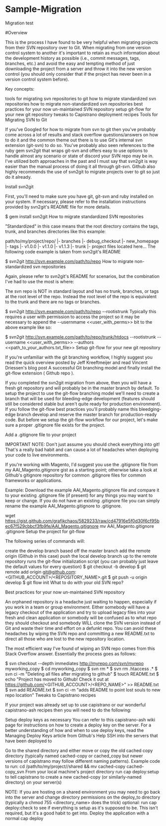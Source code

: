 # Sample-Migration
Migration test

#Overview

This is the process I have found to be very helpful when migrating projects from their SVN repository over to Git. When migrating from one version control system to another it's important to retain as much information about the development history as possible (i.e., commit messages, tags, branches, etc.) and avoid the easy and tempting method of just downloading the project from a server and throw it into the new version control (you should only consider that if the project has never been in a version control system before).

Key concepts:

tools for migrating svn repositories to git
how to migrate standardized svn repositories
how to migrate non-standardized svn repositories
best practices for your now un-maintained SVN repository
setup git-flow for your new git repository
tweaks to Capistrano deployment recipes
Tools for Migrating SVN to Git

If you've Googled for how to migrate from svn to git then you've probably come across a lot of results and stack overflow questions/answers on how to do it and the common theme out there is to use Git's internal svn extension (git-svn) to do so. You've probably also seen references to the ruby gem svn2git that wraps git-svn and offers easy to use options to handle almost any scenario or state of discord your SVN repo may be in. I've utilized both approaches in the past and I must say that svn2git is way easier than the manual process of doing it all through git-svn. Github also highly recommends the use of svn2git to migrate projects over to git so just do it already.

Install svn2git

First, you'll need to make sure you have git, git-svn and ruby installed on your system. If necessary, please refer to the installation instructions provided by svn2git's README file for more details.

  $ gem install svn2git
How to migrate standardized SVN repositories

"Standardized" in this case means that the root directory contains the tags, trunk, and branches directories like this example:

path/to/my/project/repo/
  |- branches
    |- debug_checkout
    |- new_homepage
  |- tags
    |- v1.0.0
    |- v1.1.0
    |- v1.1.3
  |- trunk
    |- project files located here...
The following code example is taken from svn2git's README

  $ svn2git http://svn.example.com/path/to/repo
How to migrate non-standardized svn repositories

Again, please refer to svn2git's README for scenarios, but the combination I've had to use the most is where:

The svn repo is NOT in standard layout and has no trunk, branches, or tags at the root level of the repo. Instead the root level of the repo is equivalent to the trunk and there are no tags or branches.

$ svn2git http://svn.example.com/path/to/repo --rootistrunk
Typically this requires a user with permission to access the project so it may be necessary to append the --usernmame <<user_with_perms>> bit to the above example like so:

  $ svn2git http://svn.example.com/path/to/repo/trunk/htdocs --rootistrunk --username <<user_with_perms>> --authors <<path_to_your_authors.txt_file>>
Setup git-flow for your new git repository

If you're unfamiliar with the git branching workflow, I highly suggest you read the quick overview posted by Jeff Kreeftmeijer and read Vincent Driessen's blog post A successful Git branching model and finally install the git-flow extension ( Github repo ).

If you completed the svn2git migration from above, then you will have a fresh git repository and will probably be in the master branch by default. To setup the project to use the git-flow branching model we'll need to create a branch that will be used for bleeding-edge development (features should still be considered stable but aren't quite ready for production environment). If you follow the git-flow best practices you'll probably name this bleedging-edge branch develop and reserve the master branch for production-ready code. But before we setup the git-flow workflow for our project, let's make sure a proper .gitignore file exists for the project.

Add a .gitignore file to your project

IMPORTANT NOTE: Don't just assume you should check everything into git! That's a really bad habit and can cause a lot of headaches when deploying your code to live environments.

If you're working with Magento, I'd suggest you use the .gitignore file from my AAI_Magento.gitignore gist as a starting point; otherwise take a look at Github's gitignore repository for common .gitignore files for common frameworks or applications.

Example: Download the example AAI_Magento.gitignore file and compare it to your existing .gitignore file (if present) for any things you may want to keep or change. If you do not have an existing .gitignore file you can simply rename the example AAI_Magento.gitignore to .gitignore.

wget https://gist.github.com/grafikchaos/5829233/raw/cd47916e5f0d30f6cf95bec67f529cbbcf3fb9fe/AAI_Magento.gitignore
mv AAI_Magento.gitignore .gitignore
Setup the project for git-flow

The following series of commands will:

create the develop branch based off the master branch
add the remote origin (Github in this case)
push the local develop branch up to the remote repository
runs the git-flow initialization script (you can probably just leave the default values for every question)
  $ git checkout -b develop
  $ git remote add origin git@github.com:<GITHUB_ACCOUNT>/<REPOSITORY_NAME>.git
  $ git push -u origin develop
  $ git flow init
What to do with your old SVN repo?

Best practices for your now un-maintained SVN repository

An orphaned repository is a headache just waiting to happen, especially if you work in a team or group environment. Either somebody will have a legacy checkout of the application and try to upload legacy files into your fresh and clean application or somebody will be confused as to what repo they should checkout and somebody WILL clone the SVN version instead of Git and waste their time and effort on a defunkt repo. You can avoid these headaches by wiping the SVN repo and committing a new README.txt to direct all those who are lost to the new repository location.

The most efficient way I've found of wiping an SVN repo comes from this Stack Overflow answer. Essentially the process goes as follows:

  $ svn checkout --depth immediates http://myrepo.com/svn/myrepo myworking_copy
  $ cd myworking_copy
  $ svn rm *
  $ svn rm .htaccess .*
  $ svn ci -m "Deleting all files after migrating to github"
  $ touch README.txt
  $ echo "Project has moved to Github! Check it out at https://github.com/<GITHUB_ACCOUNT>/<REPO_NAME>" >> README.txt
  $ svn add README.txt
  $ svn ci -m "adds README to point lost souls to new repo location"
Tweaks to Capistrano recipes

If your project was already set up to use capistrano or our wonderful capistrano-ash recipes then you will need to do the following:

Setup deploy keys as necessary
You can refer to this capistrano-ash wiki page for instructions on how to create a deploy key on the server.
For a better understanding of how and when to use deploy keys, read the Managing Deploy Keys article from Github's Help
SSH into the servers that have been deployed to

Go to the shared directory and either move or copy the old cached copy directory (typically named cached-copy or cached_copy but newer versions of capistrano may follow different naming patterns).
Example code to run: cd /path/to/my/project/<environment>/shared && mv cached-copy cached-copy_svn
From your local machine's project directory run cap <environment> deploy:setup to tell capistrano to create a new cached-copy (or similarly-named directory) on your server(s)

NOTE: If you are hosting on a shared environment you may need to go back into the server and change directory permissions on the deploy_to directory (typically a chmod 755 <directory_name> does the trick)
optional: run cap <environment> deploy:check to see if everything is setup as it's supposed to be. This isn't required, but it's a good habit to get into.
Deploy the application with a normal cap <environment> deploy
